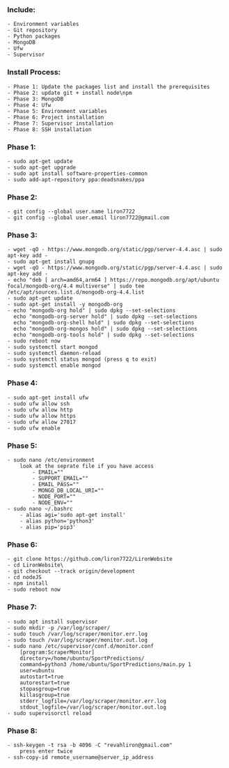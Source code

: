 ### Include:   
    - Environment variables
    - Git repository
    - Python packages
    - MongoDB
    - Ufw
	- Supervisor
    
### Install Process:
	- Phase 1: Update the packages list and install the prerequisites
	- Phase 2: update git + install node\npm
	- Phase 3: MongoDB
	- Phase 4: Ufw
	- Phase 5: Environment variables
	- Phase 6: Project installation
	- Phase 7: Supervisor installation
	- Phase 8: SSH installation

### Phase 1:  
	- sudo apt-get update
	- sudo apt-get upgrade
	- sudo apt install software-properties-common
	- sudo add-apt-repository ppa:deadsnakes/ppa
	
### Phase 2:  
	- git config --global user.name liron7722
    - git config --global user.email liron7722@gmail.com
	
### Phase 3:  
	- wget -qO - https://www.mongodb.org/static/pgp/server-4.4.asc | sudo apt-key add -
	- sudo apt-get install gnupg
	- wget -qO - https://www.mongodb.org/static/pgp/server-4.4.asc | sudo apt-key add -
	- echo "deb [ arch=amd64,arm64 ] https://repo.mongodb.org/apt/ubuntu focal/mongodb-org/4.4 multiverse" | sudo tee /etc/apt/sources.list.d/mongodb-org-4.4.list
	- sudo apt-get update
	- sudo apt-get install -y mongodb-org
	- echo "mongodb-org hold" | sudo dpkg --set-selections
	  echo "mongodb-org-server hold" | sudo dpkg --set-selections
      echo "mongodb-org-shell hold" | sudo dpkg --set-selections
      echo "mongodb-org-mongos hold" | sudo dpkg --set-selections
      echo "mongodb-org-tools hold" | sudo dpkg --set-selections
	- sudo reboot now
	- sudo systemctl start mongod
	- sudo systemctl daemon-reload
	- sudo systemctl status mongod (press q to exit)
	- sudo systemctl enable mongod
	
### Phase 4:  
    - sudo apt-get install ufw
    - sudo ufw allow ssh
    - sudo ufw allow http
    - sudo ufw allow https
    - sudo ufw allow 27017
    - sudo ufw enable
	
### Phase 5:
	- sudo nano /etc/environment
		look at the seprate file if you have access
			- EMAIL=""
			- SUPPORT_EMAIL=""
			- EMAIL_PASS=""
			- MONGO_DB_LOCAL_URI=""
			- NODE_PORT=""
			- NODE_ENV=""
    - sudo nano ~/.bashrc
        - alias agi='sudo apt-get install'
        - alias python='python3'
        - alias pip='pip3'

    
### Phase 6:  
    - git clone https://github.com/liron7722/LironWebsite
	- cd LironWebsite\
	- git checkout --track origin/development
	- cd nodeJS
	- npm install
	- sudo reboot now 


### Phase 7:  
    - sudo apt install supervisor
	- sudo mkdir -p /var/log/scraper/
	- sudo touch /var/log/scraper/monitor.err.log
	- sudo touch /var/log/scraper/monitor.out.log
	- sudo nano /etc/supervisor/conf.d/monitor.conf
		[program:ScraperMonitor]
		directory=/home/ubuntu/SportPredictions/
		command=python3 /home/ubuntu/SportPredictions/main.py 1
		user=ubuntu
		autostart=true
		autorestart=true
		stopasgroup=true
		killasgroup=true
		stderr_logfile=/var/log/scraper/monitor.err.log
		stdout_logfile=/var/log/scraper/monitor.out.log
	- sudo supervisorctl reload


### Phase 8:  
	- ssh-keygen -t rsa -b 4096 -C "revahliron@gmail.com"
		press enter twice
	- ssh-copy-id remote_username@server_ip_address